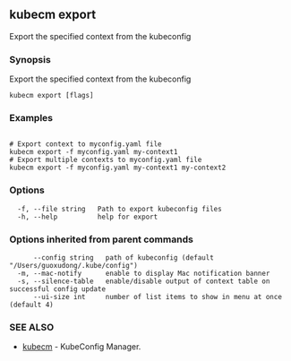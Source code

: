 ## kubecm export

Export the specified context from the kubeconfig

### Synopsis

Export the specified context from the kubeconfig

```
kubecm export [flags]
```

### Examples

```

# Export context to myconfig.yaml file
kubecm export -f myconfig.yaml my-context1
# Export multiple contexts to myconfig.yaml file
kubecm export -f myconfig.yaml my-context1 my-context2

```

### Options

```
  -f, --file string   Path to export kubeconfig files
  -h, --help          help for export
```

### Options inherited from parent commands

```
      --config string   path of kubeconfig (default "/Users/guoxudong/.kube/config")
  -m, --mac-notify      enable to display Mac notification banner
  -s, --silence-table   enable/disable output of context table on successful config update
      --ui-size int     number of list items to show in menu at once (default 4)
```

### SEE ALSO

* [kubecm](kubecm.md)	 - KubeConfig Manager.

